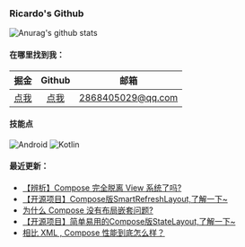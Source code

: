 ### Ricardo's Github

![Anurag's github stats](https://github-readme-stats.vercel.app/api?username=shenzhen2017&show_icons=true&theme=radical)

#### 在哪里找到我：

|                            掘金                             |                      Github                      |   邮箱                                        |
| :--------------------------------------------------------: | :--------------------------------------------: |:--------------------------------------------: |
| [点我](https://juejin.cn/user/668101431009496/posts)  | [点我](https://github.com/shenzhen2017) | 2868405029@qq.com|

#### 技能点

![Android](https://img.shields.io/badge/Android-%2335495e.svg?style=for-the-badge&logo=Android&logoColor=%FF35D06D)
![Kotlin](https://img.shields.io/badge/Kotlin-0095D5?&style=for-the-badge&logo=kotlin&logoColor=%FF0F7BE4)

#### 最近更新：

<!-- BLOG-POST-LIST:START -->
- [【辨析】Compose 完全脱离 View 系统了吗?](https://juejin.cn/post/7017811394036760612)
- [【开源项目】Compose版SmartRefreshLayout,了解一下~](https://juejin.cn/post/7016306653892968484)
- [为什么 Compose 没有布局嵌套问题?](https://juejin.cn/post/7011854550973808648)
- [【开源项目】简单易用的Compose版StateLayout,了解一下~](https://juejin.cn/post/7010382907084636168)
- [相比 XML , Compose 性能到底怎么样？](https://juejin.cn/post/7008522702835154980)
<!-- BLOG-POST-LIST:END -->
<!--
**shenzhen2017/shenzhen2017** is a ✨ _special_ ✨ repository because its `README.md` (this file) appears on your GitHub profile.

Here are some ideas to get you started:

- 🔭 I’m currently working on ...
- 🌱 I’m currently learning ...
- 👯 I’m looking to collaborate on ...
- 🤔 I’m looking for help with ...
- 💬 Ask me about ...
- 📫 How to reach me: ...
- 😄 Pronouns: ...
- ⚡ Fun fact: ...
-->
